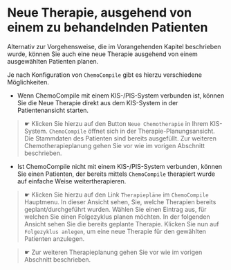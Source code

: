 # Neue Therapie, ausgehend von einem zu behandelnden Patienten

Alternativ zur Vorgehensweise, die im Vorangehenden Kapitel beschrieben wurde, können Sie auch eine neue Therapie ausgehend von einem ausgewählten Patienten  planen.

Je nach Konfiguration von `ChemoCompile` gibt es hierzu verschiedene Möglichkeiten.

- Wenn ChemoCompile mit einem KIS-/PIS-System verbunden ist, können Sie die Neue Therapie direkt aus dem KIS-System in der Patientenansicht starten.

>☛ Klicken Sie hierzu auf den Button `Neue Chemotherapie` in Ihrem KIS-System. `ChemoCompile` öffnet sich in der Therapie-Planungsansicht. Die Stammdaten des Patienten sind bereits ausgefüllt. Zur weiteren Chemotherapieplanung gehen Sie vor wie im vorigen Abschnitt beschrieben.

- Ist ChemoCompile nicht mit einem KIS-/PIS-System verbunden, können Sie einen Patienten, der bereits mittels `ChemoCompile` therapiert wurde auf einfache Weise weitertherapieren.

>☛ Klicken Sie hierzu auf den Link `Therapiepläne` im `ChemoCompile` Hauptmenu. In dieser Ansicht sehen, Sie, welche Therapien bereits geplant/durchgeführt wurden. Wählen Sie einen Eintrag aus, für welchen Sie einen Folgezyklus planen möchten. In der folgenden Ansicht sehen Sie die bereits geplante Therapie. Klicken Sie nun auf `Folgezyklus anlegen`, um eine neue Therapie für den gewählten Patienten anzulegen.


>☛ Zur weiteren Therapieplanung gehen Sie vor wie im vorigen Abschnitt beschrieben.


